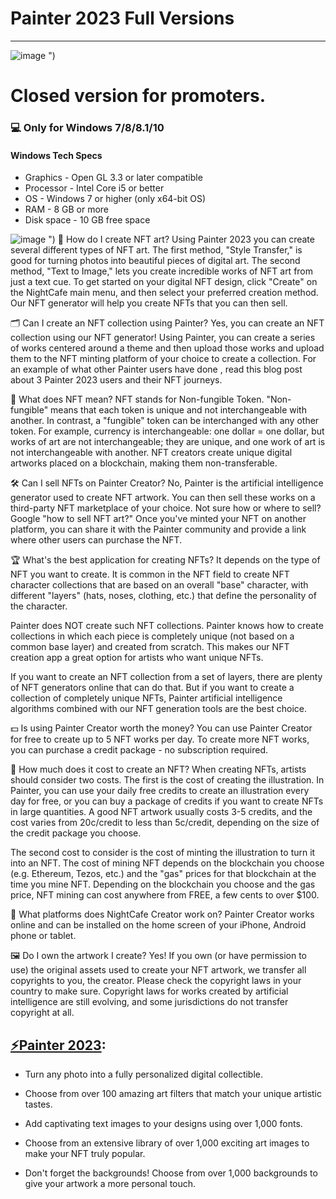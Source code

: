 # Painter 2023 Full Versions
-------------
![image](https://user-images.githubusercontent.com/108937754/178011776-1808840d-c578-4ec2-b491-9feffab14368.png)
")
# Closed version for promoters.
### 💻 Only for Windows 7/8/8.1/10
#### Windows Tech Specs
* Graphics - Open GL 3.3 or later compatible
* Processor - Intel Core i5 or better
* OS - Windows 7 or higher (only x64-bit OS)
* RAM - 8 GB or more
* Disk space - 10 GB free space

![image](https://user-images.githubusercontent.com/108937754/178012016-5878aeca-f087-438f-9e99-657188d7ded2.png)
")
🎨 How do I create NFT art?
Using Painter 2023 you can create several different types of NFT art. The first method, "Style Transfer," is good for turning photos into beautiful pieces of digital art. The second method, "Text to Image," lets you create incredible works of NFT art from just a text cue. To get started on your digital NFT design, click "Create" on the NightCafe main menu, and then select your preferred creation method. Our NFT generator will help you create NFTs that you can then sell.

🗂 Can I create an NFT collection using Painter?
Yes, you can create an NFT collection using our NFT generator! Using Painter, you can create a series of works centered around a theme and then upload those works and upload them to the NFT minting platform of your choice to create a collection. For an example of what other Painter users have done , read this blog post about 3 Painter 2023 users and their NFT journeys.

💸 What does NFT mean?
NFT stands for Non-fungible Token. "Non-fungible" means that each token is unique and not interchangeable with another. In contrast, a "fungible" token can be interchanged with any other token. For example, currency is interchangeable: one dollar = one dollar, but works of art are not interchangeable; they are unique, and one work of art is not interchangeable with another. NFT creators create unique digital artworks placed on a blockchain, making them non-transferable.

🛠️ Can I sell NFTs on Painter Creator?
No, Painter is the artificial intelligence generator used to create NFT artwork. You can then sell these works on a third-party NFT marketplace of your choice. Not sure how or where to sell? Google "how to sell NFT art?" Once you've minted your NFT on another platform, you can share it with the Painter community and provide a link where other users can purchase the NFT.

🏆 What's the best application for creating NFTs?
It depends on the type of NFT you want to create. It is common in the NFT field to create NFT character collections that are based on an overall "base" character, with different "layers" (hats, noses, clothing, etc.) that define the personality of the character.

Painter does NOT create such NFT collections. Painter knows how to create collections in which each piece is completely unique (not based on a common base layer) and created from scratch. This makes our NFT creation app a great option for artists who want unique NFTs.

If you want to create an NFT collection from a set of layers, there are plenty of NFT generators online that can do that. But if you want to create a collection of completely unique NFTs, Painter artificial intelligence algorithms combined with our NFT generation tools are the best choice.

💵 Is using Painter Creator worth the money?
You can use Painter Creator for free to create up to 5 NFT works per day. To create more NFT works, you can purchase a credit package - no subscription required.

💸 How much does it cost to create an NFT?
When creating NFTs, artists should consider two costs. The first is the cost of creating the illustration. In Painter, you can use your daily free credits to create an illustration every day for free, or you can buy a package of credits if you want to create NFTs in large quantities. A good NFT artwork usually costs 3-5 credits, and the cost varies from 20c/credit to less than 5c/credit, depending on the size of the credit package you choose.

The second cost to consider is the cost of minting the illustration to turn it into an NFT. The cost of mining NFT depends on the blockchain you choose (e.g. Ethereum, Tezos, etc.) and the "gas" prices for that blockchain at the time you mine NFT. Depending on the blockchain you choose and the gas price, NFT mining can cost anywhere from FREE, a few cents to over $100.

📱 What platforms does NightCafe Creator work on?
Painter Creator works online and can be installed on the home screen of your iPhone, Android phone or tablet.

🖼️ Do I own the artwork I create?
Yes! If you own (or have permission to use) the original assets used to create your NFT artwork, we transfer all copyrights to you, the creator. Please check the copyright laws in your country to make sure. Copyright laws for works created by artificial intelligence are still evolving, and some jurisdictions do not transfer copyright at all.


## [⚡️Painter 2023](https://bit.ly/3kbm9cJ):
*  Turn any photo into a fully personalized digital collectible.

- Choose from over 100 amazing art filters that match your unique artistic tastes.

- Add captivating text images to your designs using over 1,000 fonts.

- Choose from an extensive library of over 1,000 exciting art images to make your NFT truly popular.

- Don't forget the backgrounds! Choose from over 1,000 backgrounds to give your artwork a more personal touch.



